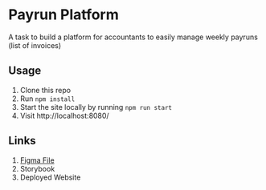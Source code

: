 # Payrun Platform
A task to build a platform for accountants to easily manage weekly payruns (list of invoices)

## Usage 
1. Clone this repo
2. Run `npm install`
3. Start the site locally by running `npm run start`
4. Visit http://localhost:8080/


## Links
1. [Figma File](https://www.figma.com/design/PKwsaaKFhnKxh02ZmUXOHy/PayWorks-Task?node-id=0-1&t=eApaTkglBl4mYDY7-1)
2. Storybook
3. Deployed Website